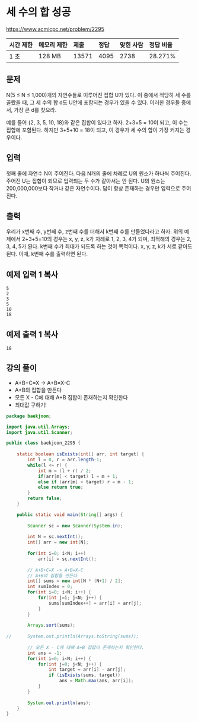 # 세 수의 합 성공

https://www.acmicpc.net/problem/2295 

| 시간 제한 | 메모리 제한 | 제출  | 정답 | 맞힌 사람 | 정답 비율 |
| :-------- | :---------- | :---- | :--- | :-------- | :-------- |
| 1 초      | 128 MB      | 13571 | 4095 | 2738      | 28.271%   |

## 문제

N(5 ≤ N ≤ 1,000)개의 자연수들로 이루어진 집합 U가 있다. 이 중에서 적당히 세 수를 골랐을 때, 그 세 수의 합 d도 U안에 포함되는 경우가 있을 수 있다. 이러한 경우들 중에서, 가장 큰 d를 찾으라.

예를 들어 {2, 3, 5, 10, 18}와 같은 집합이 있다고 하자. 2+3+5 = 10이 되고, 이 수는 집합에 포함된다. 하지만 3+5+10 = 18이 되고, 이 경우가 세 수의 합이 가장 커지는 경우이다.

## 입력

첫째 줄에 자연수 N이 주어진다. 다음 N개의 줄에 차례로 U의 원소가 하나씩 주어진다. 주어진 U는 집합이 되므로 입력되는 두 수가 같아서는 안 된다. U의 원소는 200,000,000보다 작거나 같은 자연수이다. 답이 항상 존재하는 경우만 입력으로 주어진다.

## 출력

우리가 x번째 수, y번째 수, z번째 수를 더해서 k번째 수를 만들었다라고 하자. 위의 예제에서 2+3+5=10의 경우는 x, y, z, k가 차례로 1, 2, 3, 4가 되며, 최적해의 경우는 2, 3, 4, 5가 된다. k번째 수가 최대가 되도록 하는 것이 목적이다. x, y, z, k가 서로 같아도 된다. 이때, k번째 수를 출력하면 된다.

## 예제 입력 1 복사

```
5
2
3
5
10
18
```

## 예제 출력 1 복사

```
18
```



## 강의 풀이

* A+B+C=X -> A+B=X-C
* A+B의 집합을 만든다
* 모든 X - C에 대해 A+B 집합이 존재하는지 확인한다
* 최대값 구하기!

```java
package baekjoon;

import java.util.Arrays;
import java.util.Scanner;

public class baekjoon_2295 {
	
	static boolean isExists(int[] arr, int target) {
		int l = 0, r = arr.length-1;
		while(l <= r) {
			int m = (l + r) / 2;
			if(arr[m] < target) l = m + 1;
			else if (arr[m] > target) r = m - 1;
			else return true;
		}
		return false;
	}

	public static void main(String[] args) {
		
		Scanner sc = new Scanner(System.in);
		
		int N = sc.nextInt();
		int[] arr = new int[N];
		
		for(int i=0; i<N; i++)
			arr[i] = sc.nextInt();
		
		// A+B+C=X -> A+B=X-C
		// A+B의 집합을 만든다
		int[] sums = new int[N * (N+1) / 2];
		int sumIndex = 0;
		for(int i=0; i<N; i++) {
			for(int j=i; j<N; j++) {
				sums[sumIndex++] = arr[i] + arr[j];
			}
		}
		
		Arrays.sort(sums);
		
//		System.out.println(Arrays.toString(sums));
		
		// 모든 X - C에 대해 A+B 집합이 존재하는지 확인한다.
		int ans = -1;
		for(int i=0; i<N; i++) {
			for(int j=0; j<N; j++) {
				int target = arr[i] - arr[j];
				if (isExists(sums, target))
                    ans = Math.max(ans, arr[i]);
			}
		}
		
		System.out.println(ans);
	}
}
```

